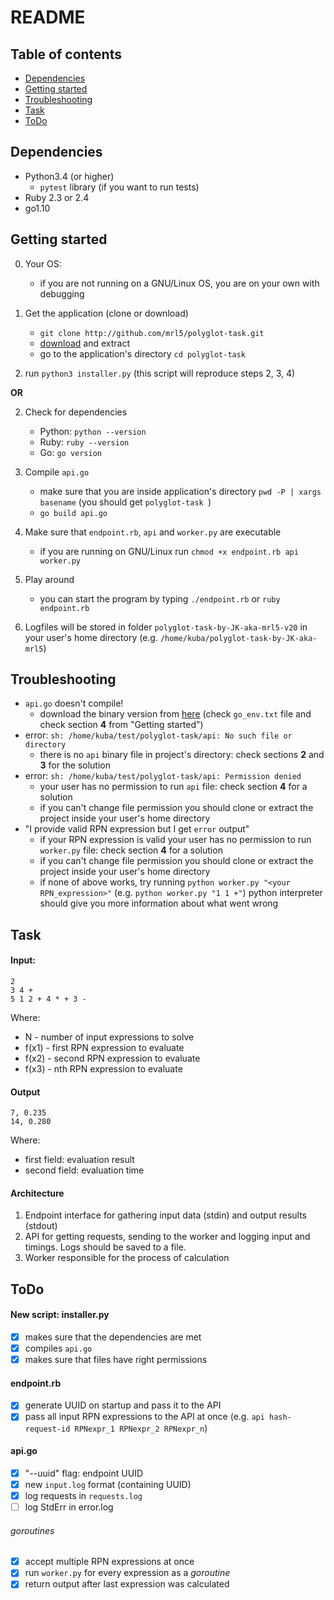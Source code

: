 # README

## Table of contents
* [Dependencies](#dependencies)
* [Getting started](#getting-started)
* [Troubleshooting](#troubleshooting)
* [Task](#task)
* [ToDo](#todo)

## Dependencies
- Python3.4 (or higher)
    - `pytest` library (if you want to run tests)
- Ruby 2.3 or 2.4
- go1.10

## Getting started
0. Your OS:
    - if you are not running on a GNU/Linux OS, you are on your own with debugging

1. Get the application (clone or download)
    - `git clone http://github.com/mrl5/polyglot-task.git`
    - [download](https://github.com/mrl5/polyglot-task/archive/master.zip) and extract
    - go to the application's directory `cd polyglot-task`

2. run `python3 installer.py` (this script will reproduce steps 2, 3, 4)

**OR**

2. Check for dependencies
    - Python: `python --version`
    - Ruby: `ruby --version`
    - Go: `go version`

3. Compile `api.go`
    - make sure that you are inside application's directory `pwd -P | xargs basename` (you should get `polyglot-task
`)
    - `go build api.go`
4. Make sure that `endpoint.rb`, `api` and `worker.py` are executable
    - if you are running on GNU/Linux run `chmod +x endpoint.rb api worker.py`
5. Play around
    - you can start the program by typing `./endpoint.rb` or `ruby endpoint.rb`
6. Logfiles will be stored in folder `polyglot-task-by-JK-aka-mrl5-v20` in your user's home directory (e.g. `/home/kuba/polyglot-task-by-JK-aka-mrl5`)

## Troubleshooting
- `api.go` doesn't compile!
    - download the binary version from [here] (check `go_env.txt` file and check section **4** from "Getting started")
- error: `sh: /home/kuba/test/polyglot-task/api: No such file or directory`
    - there is no `api` binary file in project's directory: check sections **2** and **3** for the solution
- error: `sh: /home/kuba/test/polyglot-task/api: Permission denied`
    - your user has no permission to run `api` file: check section **4** for a solution
    - if you can't change file permission you should clone or extract the project inside your user's home directory
- "I provide valid RPN expression but I get `error` output"
    - if your RPN expression is valid your user has no permission to run `worker.py` file: check section **4** for a solution
    - if you can't change file permission you should clone or extract the project inside your user's home directory
    - if none of above works, try running `python worker.py "<your RPN_expression>"` (e.g. `python worker.py "1 1 +"`) python interpreter should give you more information about what went wrong

## Task
#### Input:

```
2
3 4 +
5 1 2 + 4 * + 3 -
```
Where:
- N - number of input expressions to solve
- f(x1) - first RPN expression to evaluate
- f(x2) - second RPN expression to evaluate
- f(x3) - nth RPN expression to evaluate

#### Output
```
7, 0.235
14, 0.280
```
Where:
- first field: evaluation result
- second field: evaluation time

#### Architecture
1. Endpoint interface for gathering input data (stdin) and output results (stdout)
2. API for getting requests, sending to the worker and logging input and timings. Logs should be
saved to a file.
3. Worker responsible for the process of calculation

## ToDo
#### New script: installer.py
- [x] makes sure that the dependencies are met
- [x] compiles `api.go`
- [x] makes sure that files have right permissions
#### endpoint.rb
- [x] generate UUID on startup and pass it to the API
- [x] pass all input RPN expressions to the API at once (e.g. `api hash-request-id RPNexpr_1 RPNexpr_2 RPNexpr_n`)
#### api.go
- [x] "--uuid" flag: endpoint UUID
- [x] new `input.log` format (containing UUID)
- [x] log requests in `requests.log`
- [ ] log StdErr in error.log
###### goroutines
- [x] accept multiple RPN expressions at once
- [x] run `worker.py` for every expression as a *goroutine*
- [x] return output after last expression was calculated

[here]: https://drive.google.com/drive/folders/1nweyNIvOPzCxzVGGL3a9n_3ExE0sKnYQ?usp=sharing
